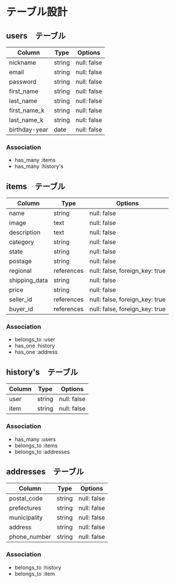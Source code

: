 # テーブル設計

## users　テーブル

| Column        |Type    | Options     |
|---------------|--------|-------------|
| nickname      | string | null: false |
| email         | string | null: false |
| password      | string | null: false |
| first_name    | string | null: false |
| last_name     | string | null: false |
| first_name_k  | string | null: false |
| last_name_k   | string | null: false |
| birthday-year | date   | null: false |

### Association

- has_many :items
- has_many :history's

## items　テーブル

| Column        | Type       | Options                        |
|---------------|------------|--------------------------------|
| name          | string     | null: false                    |
| image         | text       | null: false                    |
| description   | text       | null: false                    |
| category      | string     | null: false                    |
| state         | string     | null: false                    |
| postage       | string     | null: false                    |
| regional      | references | null: false, foreign_key: true |
| shipping_data | string     | null: false                    |
| price         | string     | null: false                    |
| seller_id     | references | null: false, foreign_key: true |
| buyer_id      | references | null: false, foreign_key: true |

### Association

- belongs_to :user
- has_one :history
- has_one :address

## history's　テーブル

| Column | Type   | Options     |
|--------|--------|-------------|
| user   | string | null: false |
| item   | string | null: false |

### Association

- has_many :users
- belongs_to :items
- belongs_to :addresses

## addresses　テーブル

| Column       | Type   | Options     |
|--------------|--------|-------------|
| postal_code  | string | null: false |
| prefectures  | string | null: false |
| municipality | string | null: false |
| address      | string | null: false |
| phone_number | string | null: false |

### Association

- belongs_to :history
- belongs_to :item